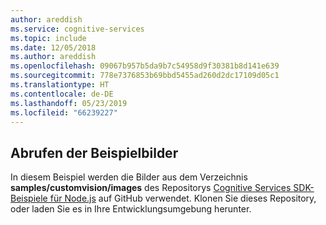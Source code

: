 ```yaml
---
author: areddish
ms.service: cognitive-services
ms.topic: include
ms.date: 12/05/2018
ms.author: areddish
ms.openlocfilehash: 09067b957b5da9b7c54958d9f30381b8d141e639
ms.sourcegitcommit: 778e7376853b69bbd5455ad260d2dc17109d05c1
ms.translationtype: HT
ms.contentlocale: de-DE
ms.lasthandoff: 05/23/2019
ms.locfileid: "66239227"
---
```

## <a name="get-the-sample-images"></a>Abrufen der Beispielbilder

In diesem Beispiel werden die Bilder aus dem Verzeichnis **samples/customvision/images** des Repositorys [Cognitive Services SDK-Beispiele für Node.js](https://github.com/Azure-Samples/cognitive-services-node-sdk-samples/tree/master/Samples/customvision/images) auf GitHub verwendet. Klonen Sie dieses Repository, oder laden Sie es in Ihre Entwicklungsumgebung herunter.